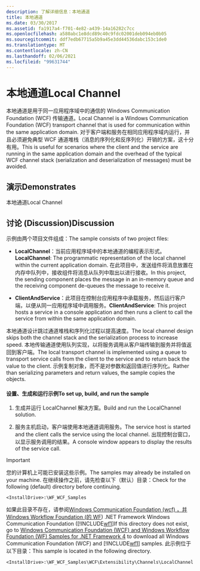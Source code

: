 ```yaml
---
description: 了解详细信息：本地通道
title: 本地通道
ms.date: 03/30/2017
ms.assetid: fa1917a4-f701-4e82-a439-14a16282c7cc
ms.openlocfilehash: a580abc1e8dcd89c40c9fdc02001deb094eb0b05
ms.sourcegitcommit: ddf7edb67715a5b9a45e3dd44536dabc153c1de0
ms.translationtype: MT
ms.contentlocale: zh-CN
ms.lasthandoff: 02/06/2021
ms.locfileid: "99631744"
---
```

# <a name="local-channel"></a><span data-ttu-id="253ea-103">本地通道</span><span class="sxs-lookup"><span data-stu-id="253ea-103">Local Channel</span></span>

<span data-ttu-id="253ea-104">本地通道是用于同一应用程序域中的通信的 Windows Communication Foundation (WCF) 传输通道。</span><span class="sxs-lookup"><span data-stu-id="253ea-104">Local Channel is a Windows Communication Foundation (WCF) transport channel that is used for communication within the same application domain.</span></span> <span data-ttu-id="253ea-105">对于客户端和服务在相同应用程序域内运行，并且必须避免典型 WCF 通道堆栈（消息的序列化和反序列化）开销的方案，这十分有用。</span><span class="sxs-lookup"><span data-stu-id="253ea-105">This is useful for scenarios where the client and the service are running in the same application domain and the overhead of the typical WCF channel stack (serialization and deserialization of messages) must be avoided.</span></span>  
  
## <a name="demonstrates"></a><span data-ttu-id="253ea-106">演示</span><span class="sxs-lookup"><span data-stu-id="253ea-106">Demonstrates</span></span>  

 <span data-ttu-id="253ea-107">本地通道</span><span class="sxs-lookup"><span data-stu-id="253ea-107">Local Channel</span></span>  
  
## <a name="discussion"></a><span data-ttu-id="253ea-108">讨论 (Discussion)</span><span class="sxs-lookup"><span data-stu-id="253ea-108">Discussion</span></span>  

 <span data-ttu-id="253ea-109">示例由两个项目文件组成：</span><span class="sxs-lookup"><span data-stu-id="253ea-109">The sample consists of two project files:</span></span>  
  
- <span data-ttu-id="253ea-110">**LocalChannel**：当前应用程序域中的本地通道的编程表示形式。</span><span class="sxs-lookup"><span data-stu-id="253ea-110">**LocalChannel**: The programmatic representation of the local channel within the current application domain.</span></span> <span data-ttu-id="253ea-111">在此项目中，发送组件将消息放置在内存中队列中，接收组件将消息从队列中取出以进行接收。</span><span class="sxs-lookup"><span data-stu-id="253ea-111">In this project, the sending component places the message in an in-memory queue and the receiving component de-queues the message to receive it.</span></span>  
  
- <span data-ttu-id="253ea-112">**ClientAndService**：此项目在控制台应用程序中承载服务，然后运行客户端，以便从同一应用程序域中调用服务。</span><span class="sxs-lookup"><span data-stu-id="253ea-112">**ClientAndService**: This project hosts a service in a console application and then runs a client to call the service from within the same application domain.</span></span>  
  
 <span data-ttu-id="253ea-113">本地通道设计跳过通道堆栈和序列化过程以提高速度。</span><span class="sxs-lookup"><span data-stu-id="253ea-113">The local channel design skips both the channel stack and the serialization process to increase speed.</span></span> <span data-ttu-id="253ea-114">本地传输通道使用队列实现，以将服务调用从客户端传输到服务并将值返回到客户端。</span><span class="sxs-lookup"><span data-stu-id="253ea-114">The local transport channel is implemented using a queue to transport service calls from the client to the service and to return back the value to the client.</span></span> <span data-ttu-id="253ea-115">示例复制对象，而不是对参数和返回值进行序列化。</span><span class="sxs-lookup"><span data-stu-id="253ea-115">Rather than serializing parameters and return values, the sample copies the objects.</span></span>  
  
#### <a name="to-set-up-build-and-run-the-sample"></a><span data-ttu-id="253ea-116">设置、生成和运行示例</span><span class="sxs-lookup"><span data-stu-id="253ea-116">To set up, build, and run the sample</span></span>  
  
1. <span data-ttu-id="253ea-117">生成并运行 LocalChannel 解决方案。</span><span class="sxs-lookup"><span data-stu-id="253ea-117">Build and run the LocalChannel solution.</span></span>  
  
2. <span data-ttu-id="253ea-118">服务主机启动，客户端使用本地通道调用服务。</span><span class="sxs-lookup"><span data-stu-id="253ea-118">The service host is started and the client calls the service using the local channel.</span></span> <span data-ttu-id="253ea-119">出现控制台窗口，以显示服务调用的结果。</span><span class="sxs-lookup"><span data-stu-id="253ea-119">A console window appears to display the results of the service call.</span></span>  
  
> [!IMPORTANT]
> <span data-ttu-id="253ea-120">您的计算机上可能已安装这些示例。</span><span class="sxs-lookup"><span data-stu-id="253ea-120">The samples may already be installed on your machine.</span></span> <span data-ttu-id="253ea-121">在继续操作之前，请先检查以下（默认）目录：</span><span class="sxs-lookup"><span data-stu-id="253ea-121">Check for the following (default) directory before continuing.</span></span>  
>
> `<InstallDrive>:\WF_WCF_Samples`  
>
> <span data-ttu-id="253ea-122">如果此目录不存在，请参阅[Windows Communication Foundation (wcf) ，并 Windows Workflow Foundation (的 WF](https://www.microsoft.com/download/details.aspx?id=21459)) .NET Framework Windows Communication Foundation ([!INCLUDE[wf1](../../../../includes/wf1-md.md)]</span><span class="sxs-lookup"><span data-stu-id="253ea-122">If this directory does not exist, go to [Windows Communication Foundation (WCF) and Windows Workflow Foundation (WF) Samples for .NET Framework 4](https://www.microsoft.com/download/details.aspx?id=21459) to download all Windows Communication Foundation (WCF) and [!INCLUDE[wf1](../../../../includes/wf1-md.md)] samples.</span></span> <span data-ttu-id="253ea-123">此示例位于以下目录：</span><span class="sxs-lookup"><span data-stu-id="253ea-123">This sample is located in the following directory.</span></span>  
>
> `<InstallDrive>:\WF_WCF_Samples\WCF\Extensibility\Channels\LocalChannel`
